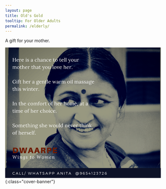 ```yaml
---
layout: page
title: Old's Gold 
tooltip: For Older Adults 
permalink: /elderly/
---
```


A gift for your mother.

![mother](/assets/ma.jpg){:class="cover-banner"}
